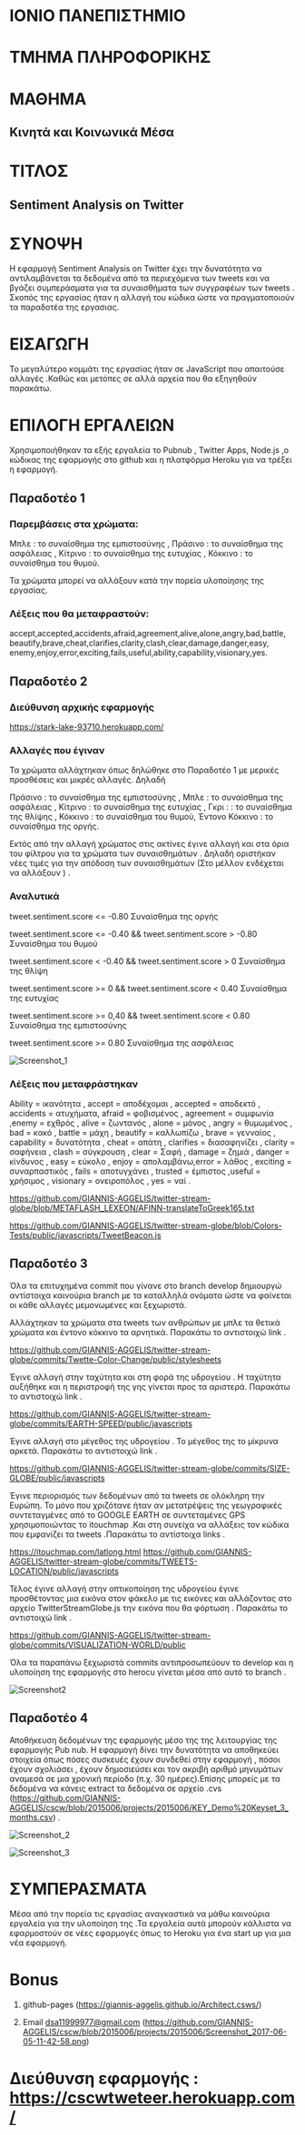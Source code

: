 # ΙΟΝΙΟ ΠΑΝΕΠΙΣΤΗΜΙΟ


# ΤΜΗΜΑ ΠΛΗΡΟΦΟΡΙΚΗΣ

# ΜΑΘΗΜΑ
## Κινητά και Κοινωνικά Μέσα

# ΤΙΤΛΟΣ 
## Sentiment Analysis on Twitter

# ΣΥΝΟΨΗ
Η εφαρμογή Sentiment Analysis on Twitter έχει την δυνατότητα να αντιλαμβάνεται τα δεδομένα από τα περιεχόμενα των tweets και να βγάζει συμπεράσματα για τα συναισθήματα των συγγραφέων των tweets . Σκοπός της εργασίας ήταν η αλλαγή του κώδικα ώστε να πραγματοποιούν τα παραδοτέα της εργασιας.     

# ΕΙΣΑΓΩΓΗ
Το μεγαλύτερο κομμάτι της εργασίας ήταν σε JavaScript που απαιτούσε αλλαγές  .Καθώς και μετόπες σε αλλά αρχεία που θα εξηγηθούν παρακάτω.

# ΕΠΙΛΟΓΗ ΕΡΓΑΛΕΙΩΝ 
Χρησιμοποιήθηκαν τα εξής εργαλεία το Pubnub , Twitter Apps, Node.js ,ο κώδικας της εφαρμογής  στο github και η πλατφόρμα Heroku  για να τρέξει η εφαρμογή. 

## Παραδοτέο 1
### Παρεμβάσεις στα χρώματα:

Μπλε : το συναίσθημα της εμπιστοσύνης ,
Πράσινο : το συναίσθημα της ασφάλειας ,
Κίτρινο : το συναίσθημα της ευτυχίας ,
Κόκκινο : το συναίσθημα του θυμού.

Τα χρώματα μπορεί να αλλάξουν κατά την πορεία υλοποίησης της εργασίας.

### Λέξεις που θα μεταφραστούν:

accept,accepted,accidents,afraid,agreement,alive,alone,angry,bad,battle,
beautify,brave,cheat,clarifies,clarity,clash,clear,damage,danger,easy,
enemy,enjoy,error,exciting,fails,useful,ability,capability,visionary,yes.	

## Παραδοτέο 2


### Διεύθυνση αρχικής εφαρμογής

https://stark-lake-93710.herokuapp.com/


### Αλλαγές που έγιναν
Τα χρώματα αλλάχτηκαν όπως δηλώθηκε στο Παραδοτέο 1 με μερικές προσθέσεις και μικρές αλλαγές.  Δηλαδή

Πράσινο : το συναίσθημα της εμπιστοσύνης ,
Μπλε : το συναίσθημα της ασφάλειας ,
Κίτρινο : το συναίσθημα της ευτυχίας ,
Γκρι :  : το συναίσθημα της θλίψης  , 
Κόκκινο : το συναίσθημα του θυμού, 
Έντονο Κόκκινο : το συναίσθημα της οργής.

Εκτός από την αλλαγή χρώματος στις ακτίνες έγινε αλλαγή και στα όρια του φίλτρου για τα χρώματα  των συναισθημάτων .  Δηλαδή οριστήκαν νέες τιμές για την απόδοση  των συναισθημάτων (Στο μέλλον ενδέχεται να αλλάξουν ) .
### Αναλυτικά
 tweet.sentiment.score  <=  -0.80  Συναίσθημα της οργής
 
tweet.sentiment.score  <=  -0.40 &&  tweet.sentiment.score  >  -0.80  Συναίσθημα του θυμού

tweet.sentiment.score  < -0.40 &&  tweet.sentiment.score  >  0  Συναίσθημα της θλίψη

tweet.sentiment.score   >=   0  &&  tweet.sentiment.score  <  0.40     Συναίσθημα της ευτυχίας

tweet.sentiment.score  >=  0,40 && tweet.sentiment.score  < 0.80   Συναίσθημα της εμπιστοσύνης

tweet.sentiment.score  >=  0.80   Συναίσθημα της ασφάλειας


![Screenshot_1](https://github.com/GIANNIS-AGGELIS/cscw/blob/2015006/projects/2015006/Screenshot1.png)

### Λέξεις που μεταφράστηκαν
Ability  = ικανότητα , accept = αποδέχομαι ,  accepted  = αποδεκτό ,  accidents  = ατυχήματα, afraid	= φοβισμένος ,  agreement = συμφωνία ,enemy = εχθρός ,  alive =  ζωντανός ,  alone = μόνος ,  angry = θυμωμένος ,  bad = κακό , battle = μάχη , beautify = καλλωπίζω , brave = γενναίος , capability =  δυνατότητα ,  cheat =  απάτη  ,  clarifies = διασαφηνίζει ,  clarity = σαφήνεια ,  clash  = σύγκρουση ,  clear = Σαφή , damage = ζημιά ,  danger = κίνδυνος ,  easy = εύκολο , enjoy  = απολαμβάνω,error = λάθος , exciting	 = συναρπαστικός ,  fails = αποτυγχάνει  ,  trusted = έμπιστος ,useful = χρήσιμος , visionary = ονειροπόλος , yes = ναί .

https://github.com/GIANNIS-AGGELIS/twitter-stream-globe/blob/METAFLASH_LEXEON/AFINN-translateToGreek165.txt

https://github.com/GIANNIS-AGGELIS/twitter-stream-globe/blob/Colors-Tests/public/javascripts/TweetBeacon.js

## Παραδοτέο 3

Όλα τα επιτυχημένα commit που γίνανε στο branch develop δημιουργώ αντίστοιχα καινούρια   branch  με τα καταλληλά ονόματα   ώστε να φαίνεται οι κάθε αλλαγές  μεμονωμένες και ξεχωριστά.  

Αλλάχτηκαν τα χρώματα στα tweets των ανθρώπων με μπλε τα θετικά χρώματα  και έντονο κόκκινο τα αρνητικά. Παρακάτω το αντιστοιχώ link .

 https://github.com/GIANNIS-AGGELIS/twitter-stream-globe/commits/Twette-Color-Change/public/stylesheets
 
Έγινε αλλαγή στην ταχύτητα και στη φορά της   υδρογείου . Η ταχύτητα αυξήθηκε   και η περιστροφή της γης γίνεται προς τα αριστερά.  Παρακάτω το αντιστοιχώ link .

https://github.com/GIANNIS-AGGELIS/twitter-stream-globe/commits/EARTH-SPEED/public/javascripts

Έγινε αλλαγή στο μέγεθος της υδρογείου . Το μέγεθος  της το  μίκρυνα αρκετά.  Παρακάτω το αντιστοιχώ link .

https://github.com/GIANNIS-AGGELIS/twitter-stream-globe/commits/SIZE-GLOBE/public/javascripts

Έγινε περιορισμός των δεδομένων από τα tweets σε ολόκληρη την  Ευρώπη.  Το μόνο που χριζότανε ήταν αν μετατρέψεις της  γεωγραφικές συντεταγμένες από το  GOOGLE EARTH σε συντεταμένες GPS χρησιμοποιώντας το  itouchmap .Και στη συνείχα να αλλάξεις τον κώδικα που εμφανίζει τα tweets .Παρακάτω το αντίστοιχα links .

https://itouchmap.com/latlong.html
https://github.com/GIANNIS-AGGELIS/twitter-stream-globe/commits/TWEETS-LOCATION/public/javascripts

Τέλος έγινε αλλαγή στην οπτικοποίηση  της υδρογείου έγινε  προσθέτοντας μια εικόνα στον φάκελο με τις εικόνες και αλλάζοντας στο αρχείο  TwitterStreamGlobe.js την εικόνα που θα φόρτωση . Παρακάτω το αντιστοιχώ link .

https://github.com/GIANNIS-AGGELIS/twitter-stream-globe/commits/VISUALIZATION-WORLD/public

Όλα τα παραπάνω ξεχωριστά  commits  αντιπροσωπεύουν το develop  και η υλοποίηση της εφαρμογής στο herocu  γίνεται μέσα από αυτό το branch .


![Screenshot2](https://github.com/GIANNIS-AGGELIS/cscw/blob/2015006/projects/2015006/Screenshot2.png)


## Παραδοτέο 4

Αποθήκευση δεδομένων της εφαρμογής μέσο της της λειτουργίας της εφαρμογής Pub nub. Η εφαρμογή δίνει την δυνατότητα να αποθηκεύει στοιχεία όπως πόσες συσκευές έχουν συνδεθεί στην εφαρμογή  , πόσοι έχουν σχολιάσει , έχουν δημοσιεύσει και τον ακριβή αριθμό μηνυμάτων αναμεσά σε μια  χρονική περίοδο (π.χ. 30 ημέρες).Επίσης μπορείς με τα δεδομένα  να κάνεις extract τα δεδομένα σε αρχείο .cvs (https://github.com/GIANNIS-AGGELIS/cscw/blob/2015006/projects/2015006/KEY_Demo%20Keyset_3_months.csv)  .

![Screenshot_2](https://github.com/GIANNIS-AGGELIS/cscw/blob/2015006/projects/2015006/Screenshot_2.png)

![Screenshot_3](https://github.com/GIANNIS-AGGELIS/cscw/blob/2015006/projects/2015006/Screenshot_3.png)





# ΣΥΜΠΕΡΑΣΜΑΤΑ 
Μέσα από την πορεία τις εργασίας αναγκαστικά να μάθω καινούρια εργαλεία για την υλοποίηση της  .Τα εργαλεία αυτά μπορούν κάλλιστα να εφαρμοστούν σε νέες εφαρμογές όπως το Heroku για ένα  start up για μια νέα εφαρμογή.  

# Bonus

 1. github-pages  (https://giannis-aggelis.github.io/Architect.csws/)
 
 5. Email dsa11999977@gmail.com (https://github.com/GIANNIS-AGGELIS/cscw/blob/2015006/projects/2015006/Screenshot_2017-06-05-11-42-58.png)

# Διεύθυνση εφαρμογής : https://cscwtweteer.herokuapp.com/
